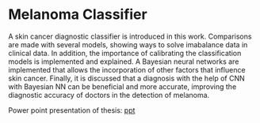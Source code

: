 # Melanoma Classifier

A skin cancer diagnostic classifier is introduced in this work. Comparisons are made with several models, showing ways to solve
imabalance data in clinical data. In addition, the importance of calibrating the classification models is implemented and explained. A 
Bayesian neural networks are implemented that allows the incorporation of other factors that influence skin cancer.
Finally, it is discussed that a diagnosis with the help of CNN with Bayesian NN can be beneficial and more accurate,
improving the diagnostic accuracy of doctors in the detection of melanoma.

Power point presentation of thesis: [ppt](TFT_Prashant.pptx)
